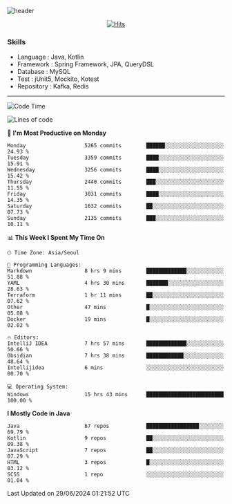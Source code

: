 <!-- Github Profile Readme로 프로필 꾸미기 : https://zzsza.github.io/development/2020/07/10/make-github-profile-readme/ -->

<!-- github theme -->
  <!-- 
    ![header](https://capsule-render.vercel.app/api?type=slice&color=e0f0e3&height=150&section=header&text=beasy&fontSize=45)
  -->
  ![header](https://capsule-render.vercel.app/api?type=soft&color=e0f0e3&height=150&section=header&text=Choi-YongSeok&fontSize=55&animation=twinkling)


<!-- hits count : https://hits.seeyoufarm.com/ -->
<div align=center>
    
  [![Hits](https://hits.seeyoufarm.com/api/count/incr/badge.svg?url=https%3A%2F%2Fgithub.com%2Fchoi-ys&count_bg=%2379C83D&title_bg=%23555555&icon=&icon_color=%23E7E7E7&title=hits&edge_flat=false)](https://hits.seeyoufarm.com)

</div>


<!-- Committed Top Lang -->
<div align=center>
</div>


### Skills
 - Language : Java, Kotlin
 - Framework : Spring Framework, JPA, QueryDSL
 - Database : MySQL
 - Test : jUnit5, Mockito, Kotest
 - Repository : Kafka, Redis

---

<!--START_SECTION:waka-->
![Code Time](http://img.shields.io/badge/Code%20Time-4%2C193%20hrs%2052%20mins-blue)

![Lines of code](https://img.shields.io/badge/From%20Hello%20World%20I%27ve%20Written-14.9%20million%20lines%20of%20code-blue)

📅 **I'm Most Productive on Monday** 

```text
Monday                   5265 commits        ██████░░░░░░░░░░░░░░░░░░░   24.93 % 
Tuesday                  3359 commits        ████░░░░░░░░░░░░░░░░░░░░░   15.91 % 
Wednesday                3256 commits        ████░░░░░░░░░░░░░░░░░░░░░   15.42 % 
Thursday                 2440 commits        ███░░░░░░░░░░░░░░░░░░░░░░   11.55 % 
Friday                   3031 commits        ████░░░░░░░░░░░░░░░░░░░░░   14.35 % 
Saturday                 1632 commits        ██░░░░░░░░░░░░░░░░░░░░░░░   07.73 % 
Sunday                   2135 commits        ███░░░░░░░░░░░░░░░░░░░░░░   10.11 % 
```


📊 **This Week I Spent My Time On** 

```text
🕑︎ Time Zone: Asia/Seoul

💬 Programming Languages: 
Markdown                 8 hrs 9 mins        █████████████░░░░░░░░░░░░   51.88 % 
YAML                     4 hrs 30 mins       ███████░░░░░░░░░░░░░░░░░░   28.63 % 
Terraform                1 hr 11 mins        ██░░░░░░░░░░░░░░░░░░░░░░░   07.62 % 
Other                    47 mins             █░░░░░░░░░░░░░░░░░░░░░░░░   05.08 % 
Docker                   19 mins             █░░░░░░░░░░░░░░░░░░░░░░░░   02.02 % 

🔥 Editors: 
IntelliJ IDEA            7 hrs 57 mins       █████████████░░░░░░░░░░░░   50.66 % 
Obsidian                 7 hrs 38 mins       ████████████░░░░░░░░░░░░░   48.64 % 
Intellijidea             6 mins              ░░░░░░░░░░░░░░░░░░░░░░░░░   00.70 % 

💻 Operating System: 
Windows                  15 hrs 43 mins      █████████████████████████   100.00 % 
```

**I Mostly Code in Java** 

```text
Java                     67 repos            █████████████████░░░░░░░░   69.79 % 
Kotlin                   9 repos             ██░░░░░░░░░░░░░░░░░░░░░░░   09.38 % 
JavaScript               7 repos             ██░░░░░░░░░░░░░░░░░░░░░░░   07.29 % 
HTML                     3 repos             █░░░░░░░░░░░░░░░░░░░░░░░░   03.12 % 
SCSS                     1 repo              ░░░░░░░░░░░░░░░░░░░░░░░░░   01.04 % 
```




 Last Updated on 29/06/2024 01:21:52 UTC
<!--END_SECTION:waka-->

<!-- 
![footer](https://capsule-render.vercel.app/api?section=footer&type=slice&color=e0f0e3)
-->

